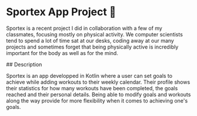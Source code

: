 # Sportex App Project 💪
<p>Sportex is a recent project I did in collaboration with a few of my classmates, focusing mostly on physical activity. We computer scientists tend to spend a lot of time sat at our desks, coding away at our many projects and sometimes forget that being physically active is incredibly important for the body as well as for the mind.</p>  
## Description
<p>Sportex is an app developped in Kotlin where a user can set goals to achieve while adding workouts to their weekly calendar. Their profile shows their statistics for how many workouts have been completed, the goals reached and their personal details. Being able to modify goals and workouts along the way provide for more
flexibility when it comes to achieving one's goals.</p>
